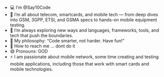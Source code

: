 - 💻 I’m @Say10Code
- 👀  I’m all about telecom, smartcards, and mobile tech — from deep dives into GSM, 3GPP, ETSI, and GSMA specs to hands-on mobile equipment testing.
- 🌱 I’m always exploring new ways and languages, frameworks, tools, and tech that push the boundaries.
- 🤖 My philosophy: “Code smarter, not harder. Have fun!”
- 🚀 How to reach me ... dont do it
- 😄 Pronouns: GOD
- ⚡ I am passionate about mobile network, some time creating and testing mobile applications, including those that work with smart cards and mobile technologies.

<!---
Say10Code/Say10Code is a ✨ special ✨ repository because its `README.md` (this file) appears on your GitHub profile.
You can click the Preview link to take a look at your changes.

👋 Привет, я @Say10Code
🚀 Я увлекаюсь телекоммуникациями, смарт-картами и мобильными устройствами. Погружаюсь в спецификации GSM, 3GPP, ETSI и GSMA, а также занимаюсь тестированием мобильного оборудования.
💻 Люблю программировать и развиваться в этом направлении. Мой основной язык — JavaScript, но не ограничиваюсь им.
📚 В поисках увлекательных проектов для сотрудничества! Буду рад помочь в разработке инновационных решений в сфере мобильных технологий.
📫 Связаться можно через [email/link to contact].
🤖 Принципы: "Code smarter, not harder."
⚡ Интересный факт: увлекаюсь созданием и тестированием мобильных приложений, в том числе с использованием смарт-карт и мобильных технологий.


👋 Hi, I’m @Say10Code
🚀 I'm passionate about telecom, smartcards, and mobile equipment. I dive deep into GSM, 3GPP, ETSI, and GSMA specs, and also work on mobile equipment testing.
💻 I love programming, especially in JavaScript, but I'm always exploring new technologies and languages.
📚 I'm on the lookout for exciting projects to collaborate on, especially in mobile tech innovation.
📫 You can reach me via [email/link to contact].
🤖 Motto: "Code smarter, not harder."
⚡ Fun fact: I enjoy building and testing mobile apps, including those that work with smartcards and mobile technologies.

👋 Hello, I’m @Say10Code
🚀 I specialize in telecom, smartcards, and mobile equipment, with extensive experience in GSM, 3GPP, ETSI, and GSMA standards. My focus includes mobile equipment testing and deep dives into the technical specifications that drive mobile networks.
💻 My primary language is JavaScript, but I’m well-versed in a variety of technologies and frameworks. I’m always exploring new ways to optimize mobile systems and enhance performance.
🔧 I’m eager to collaborate on complex, tech-driven projects, especially those at the intersection of mobile technology, smartcard integration, and telecom infrastructure.
📫 Reach out to me via [email/link to contact] if you're looking for a technical partner with expertise in mobile tech and system integration.
🤖 My philosophy: "Optimize, test, iterate — that’s how great tech is built."
⚡ Fun fact: In addition to coding, I’m passionate about testing mobile apps, integrating smartcard systems, and pushing the limits of mobile network performance.

👋 Hey there, I’m @Say10Code
🚀 I’m all about telecom, smartcards, and mobile tech — from deep dives into GSM, 3GPP, ETSI, and GSMA specs to hands-on mobile equipment testing. If it’s related to mobile tech, I’m all in!
💻 I code because I love it — mostly JavaScript, but I’m always exploring new languages, tools, and tech that push the boundaries.
🌍 I’m looking to collaborate on cool projects, especially those that challenge the norms and bring fresh innovation to the mobile world.
📫 Feel free to reach out to me through [email/link to contact] — I’m always up for a chat or a collaboration!
🤖 My philosophy: “Code smarter, not harder. And have fun while doing it!”
⚡ Fun fact: When I'm not coding, you’ll find me tinkering with mobile apps, exploring how smartcards can shape the future, and experimenting with the latest in mobile tech.
--->

